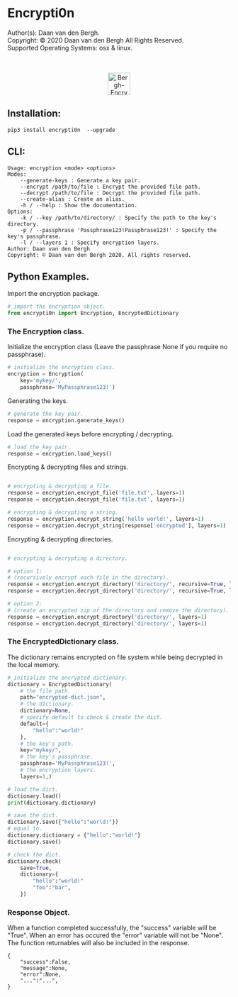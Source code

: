 # Encrypti0n
Author(s):  Daan van den Bergh.<br>
Copyright:  © 2020 Daan van den Bergh All Rights Reserved.<br>
Supported Operating Systems: osx & linux.<br>
<br>
<br>
<p align="center">
  <img src="https://github.com/vandenberghinc/storage/blob/master/images/logo.png?raw=true" alt="Bergh-Encryption" width="50"/>
</p>


## Installation:

	pip3 install encrypti0n  --upgrade

## CLI:
	Usage: encryption <mode> <options> 
	Modes:
	    --generate-keys : Generate a key pair.
	    --encrypt /path/to/file : Encrypt the provided file path.
	    --decrypt /path/to/file : Decrypt the provided file path.
	    --create-alias : Create an alias.
	    -h / --help : Show the documentation.
	Options:
	    -k / --key /path/to/directory/ : Specify the path to the key's directory.
	    -p / --passphrase 'Passphrase123!Passphrase123!' : Specify the key's passphrase.
	    -l / --layers 1 : Specify encryption layers.
	Author: Daan van den Bergh 
	Copyright: © Daan van den Bergh 2020. All rights reserved.

## Python Examples.
Import the encryption package.
```python
# import the encryption object.
from encrypti0n import Encryption, EncryptedDictionary
```

### The Encryption class.
Initialize the encryption class (Leave the passphrase None if you require no passphrase).
```python
# initialize the encryption class.
encryption = Encryption(
	key='mykey/',
	passphrase='MyPassphrase123!')
```

Generating the keys.
```python
# generate the key pair.
response = encryption.generate_keys()
```

Load the generated keys before encrypting / decrypting.
```python
# load the key pair.
response = encryption.load_keys()
```

Encrypting & decrypting files and strings.
```python

# encrypting & decrypting a file.
response = encryption.encrypt_file('file.txt', layers=1)
response = encryption.decrypt_file('file.txt', layers=1)

# encrypting & decrypting a string.
response = encryption.encrypt_string('hello world!', layers=1)
response = encryption.decrypt_string(response['encrypted'], layers=1)

```

Encrypting & decrypting directories.
```python

# encrypting & decrypting a directory.

# option 1: 
# (recursively encrypt each file in the directory).
response = encryption.encrypt_directory('directory/', recursive=True, layers=1)
response = encryption.decrypt_directory('directory/', recursive=True, layers=1)

# option 2:
# (create an encrypted zip of the directory and remove the directory).
response = encryption.encrypt_directory('directory/', layers=1)
response = encryption.decrypt_directory('directory/', layers=1)
```

### The EncryptedDictionary class.
The dictionary remains encrypted on file system while being decrypted in the local memory.
```python
# initialize the encrypted dictionary.
dictionary = EncryptedDictionary(
	# the file path.
	path="encrypted-dict.json", 
	# the dictionary.
	dictionary=None, 
	# specify default to check & create the dict.
	default={
		"hello":"world!"
	}, 
	# the key's path.
	key="mykey/",
	# the key's passphrase.
	passphrase='MyPassphrase123!',
	# the encryption layers.
	layers=1,)

# load the dict.
dictionary.load()
print(dictionary.dictionary)

# save the dict.
dictionary.save({"hello":"world!"})
# equal to.
dictionary.dictionary = {"hello":"world!"}
dictionary.save()

# check the dict.
dictionary.check(
	save=True,
	dictionary={
		"hello":"world!"
		"foo":"bar",
	})
```

### Response Object.
When a function completed successfully, the "success" variable will be "True". When an error has occured the "error" variable will not be "None". The function returnables will also be included in the response.

	{
		"success":False,
		"message":None,
		"error":None,
		"...":"...",
	}